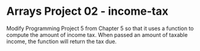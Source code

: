 # Arrays Project 02 - income-tax

Modify Programming Project 5 from Chapter 5 so that it uses a function to compute the amount of income tax. When passed an amount of taxable income, the function will return the tax due.
